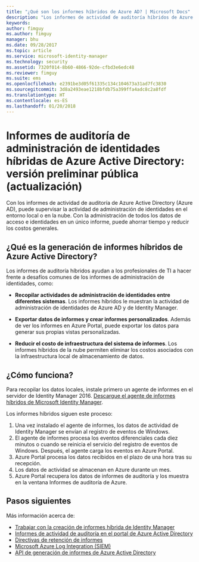 ```yaml
---
title: "¿Qué son los informes híbridos de Azure AD? | Microsoft Docs"
description: "Los informes de actividad de auditoría híbridos de Azure Active Directory permiten ver los eventos auditados tanto en el entorno local como en la nube."
keywords: 
author: fimguy
ms.author: fimguy
manager: bhu
ms.date: 09/28/2017
ms.topic: article
ms.service: microsoft-identity-manager
ms.technology: security
ms.assetid: 7320f014-8b60-4866-92de-cfbd3e6edc48
ms.reviewer: fimguy
ms.suite: ems
ms.openlocfilehash: e2391be3d05f61335c134c104673a31ad7fc3830
ms.sourcegitcommit: 3d8a2493eae1218bfdb75a399ffa4adc8c2a8fdf
ms.translationtype: HT
ms.contentlocale: es-ES
ms.lasthandoff: 01/20/2018
---
```

# <a name="hybrid-identity-management-audit-reporting-in-azure-active-directory-public-preview-refresh"></a>Informes de auditoría de administración de identidades híbridas de Azure Active Directory: versión preliminar pública (actualización)
Con los informes de actividad de auditoría de Azure Active Directory (Azure AD), puede supervisar la actividad de administración de identidades en el entorno local o en la nube. Con la administración de todos los datos de acceso e identidades en un único informe, puede ahorrar tiempo y reducir los costos generales.

## <a name="what-is-azure-active-directory-hybrid-reporting"></a>¿Qué es la generación de informes híbridos de Azure Active Directory?
Los informes de auditoría híbridos ayudan a los profesionales de TI a hacer frente a desafíos comunes de los informes de administración de identidades, como:

* **Recopilar actividades de administración de identidades entre diferentes sistemas**. Los informes híbridos le muestran la actividad de administración de identidades de Azure AD y de Identity Manager.

* **Exportar datos de informes y crear informes personalizados**. Además de ver los informes en Azure Portal, puede exportar los datos para generar sus propias vistas personalizadas.

* **Reducir el costo de infraestructura del sistema de informes**. Los informes híbridos de la nube permiten eliminar los costos asociados con la infraestructura local de almacenamiento de datos.

## <a name="how-does-it-work"></a>¿Cómo funciona?

Para recopilar los datos locales, instale primero un agente de informes en el servidor de Identity Manager 2016. [Descargue el agente de informes híbridos de Microsoft Identity Manager](https://www.microsoft.com/download/details.aspx?id=55112).

Los informes híbridos siguen este proceso:
1. Una vez instalado el agente de informes, los datos de actividad de Identity Manager se envían al registro de eventos de Windows.
2. El agente de informes procesa los eventos diferenciales cada diez minutos o cuando se reinicia el servicio del registro de eventos de Windows. Después, el agente carga los eventos en Azure Portal.
3. Azure Portal procesa los datos recibidos en el plazo de una hora tras su recepción.
4. Los datos de actividad se almacenan en Azure durante un mes.
5. Azure Portal recupera los datos de informes de auditoría y los muestra en la ventana Informes de auditoría de Azure.

## <a name="next-steps"></a>Pasos siguientes
Más información acerca de:
- [Trabajar con la creación de informes híbrida de Identity Manager](working-with-identity-manager-hybrid-reporting.md)
- [Informes de actividad de auditoría en el portal de Azure Active Directory](https://docs.microsoft.com/azure/active-directory/active-directory-reporting-activity-audit-logs)
- [Directivas de retención de informes](https://docs.microsoft.com/azure/active-directory/active-directory-reporting-retention)
- [Microsoft Azure Log Integration (SIEM)](https://docs.microsoft.com/azure/security/security-azure-log-integration-overview)
- [API de generación de informes de Azure Active Directory](https://docs.microsoft.com/azure/active-directory/active-directory-reporting-api-getting-started)
